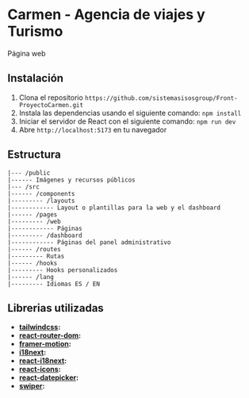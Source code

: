 # Carmen - Agencia de viajes y Turismo
Página web

## Instalación
1. Clona el repositorio `https://github.com/sistemasisosgroup/Front-ProyectoCarmen.git`
2. Instala las dependencias usando el siguiente comando: `npm install`
3. Iniciar el servidor de React con el siguiente comando: `npm run dev`
4. Abre `http://localhost:5173` en tu navegador

## Estructura

```
|--- /public
|------ Imágenes y recursos públicos
|--- /src
|------ /components
|--------- /layouts
|------------ Layout o plantillas para la web y el dashboard
|------ /pages
|--------- /web
|------------ Páginas
|--------- /dashboard
|------------ Páginas del panel administrativo
|------ /routes
|--------- Rutas
|------ /hooks
|--------- Hooks personalizados
|------ /lang
|--------- Idiomas ES / EN
```

## Librerias utilizadas
- **[tailwindcss](https://tailwindcss.com):**
- **[react-router-dom](https://reactrouter.com):**
- **[framer-motion](https://www.framer.com/motion/):**
- **[i18next](https://www.i18next.com/):**
- **[react-i18next]():**
- **[react-icons](https://react-icons.github.io/react-icons/):**
- **[react-datepicker]():**
- **[swiper](https://swiperjs.com/react):**


